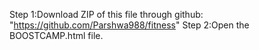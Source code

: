 Step 1:Download ZIP of this file through github: "https://github.com/Parshwa988/fitness"
Step 2:Open the  BOOSTCAMP.html file.
